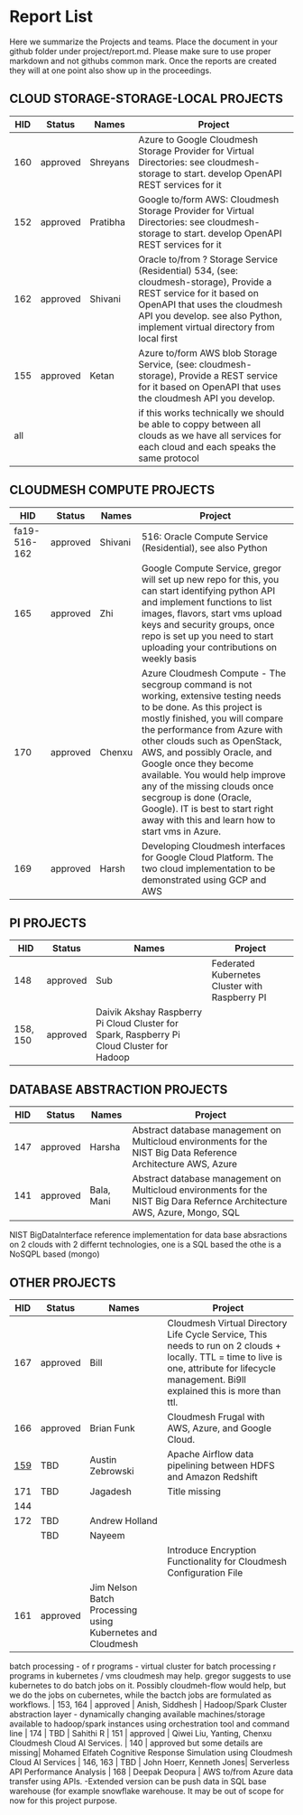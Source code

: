 # Report List

Here we summarize the Projects and teams. Place the document in your github folder under project/report.md. Please make sure to use proper markdown and not githubs common mark. Once the reports are created they will at one point also show up in the proceedings.

## CLOUD STORAGE-STORAGE-LOCAL PROJECTS

| HID	| Status |	Names |	Project| 
| ---- | ---- | ---- | ---- |
| 160 | approved |	Shreyans |	Azure to Google Cloudmesh Storage Provider for Virtual Directories: see cloudmesh-storage to start. develop OpenAPI REST services for it|
| 152 | approved | Pratibha	| Google to/form AWS: Cloudmesh Storage Provider for Virtual Directories: see cloudmesh-storage to start. develop OpenAPI REST services for it| 
| 162	| approved | Shivani | Oracle to/from ? Storage Service (Residential) 534, (see: cloudmesh-storage), Provide a REST service for it based on OpenAPI that uses the cloudmesh API you develop. see also Python, implement virtual directory from local first |
| 155	| approved | Ketan	| Azure to/form AWS blob Storage Service, (see: cloudmesh-storage), Provide a REST service for it based on OpenAPI that uses the cloudmesh API you develop. |
| all |	 | |  if this works technically we should be able to coppy between all clouds as we have all services for each cloud and each speaks the same protocol |



## CLOUDMESH COMPUTE PROJECTS


| HID	| Status |	Names |	Project| 
| ---- | ---- | ---- | ---- |
| fa19-516-162	| approved	| Shivani | 	516: Oracle Compute Service (Residential), see also Python
| 165	| approved	| Zhi	| Google Compute Service, gregor will set up new repo for this, you can start identifying python API and implement functions to list images, flavors, start vms upload keys and security groups, once repo is set up you need to start uploading your contributions on weekly basis
| 170	| approved	| Chenxu |	Azure Cloudmesh Compute - The secgroup command is not working, extensive testing needs to be done. As this project is mostly finished, you will compare the performance from Azure with other clouds such as OpenStack, AWS, and possibly Oracle, and Google once they become available. You would help improve any of the missing clouds once secgroup is done (Oracle, Google). IT is best to start right away with this and learn how to start vms in Azure.
| 169	| approved	| Harsh	| Developing Cloudmesh interfaces for Google Cloud Platform. The two cloud implementation to be demonstrated using GCP and AWS |

## PI PROJECTS


| HID	| Status |	Names |	Project| 
| ---- | ---- | ---- | ---- |
| 148	| approved |	Sub|	Federated Kubernetes Cluster with Raspberry PI
| 158, 150	| approved	| Daivik Akshay	Raspberry Pi Cloud Cluster for Spark, Raspberry Pi Cloud Cluster for Hadoop

## DATABASE ABSTRACTION PROJECTS

| HID	| Status |	Names |	Project| 
| ---- | ---- | ---- | ---- |
| 147	| approved	| Harsha	| Abstract database management on Multicloud environments for the NIST Big Data Reference Architecture AWS, Azure
| 141	| approved| 	Bala, Mani	| Abstract database management on Multicloud environments for the NIST Big Dara Refernce Architecture AWS, Azure, Mongo, SQL

NIST BigDataInterface reference implementation for data base absractions on 2 clouds with 2 differnt technologies, one is a SQL based the othe is a NoSQPL based (mongo)


## OTHER PROJECTS

| HID	| Status |	Names |	Project| 
| ---- | ---- | ---- | ---- |
| 167 | approved |Bill	|Cloudmesh Virtual Directory Life Cycle Service, This needs to run on 2 clouds + locally.  TTL = time to live is one, attribute for lifecycle management. Bi9ll explained this is more than ttl.
| 166 |	approved |Brian Funk	| Cloudmesh Frugal with AWS, Azure, and Google Cloud.
| [159](https://github.com/cloudmesh-community/fa19-516-159/blob/master/project/report.md) | TBD | Austin Zebrowski | Apache Airflow data pipelining between HDFS and Amazon Redshift
| 171 | TBD	| Jagadesh	| Title missing |
| 144 | 
| 172 | TBD	| Andrew Holland
|     | TBD | Nayeem	
|     |     |    | Introduce Encryption Functionality for Cloudmesh Configuration File
| 161 | approved |	Jim Nelson	Batch Processing using Kubernetes and Cloudmesh
batch processing - of r programs - virtual cluster for batch
processing r programs in kubernetes / vms cloudmesh may help.
gregor suggests to use kubernetes to do batch jobs on it. Possibly cloudmeh-flow would help, but we do the jobs on cubernetes, while the bactch jobs are formulated as workflows.
| 153, 164	| approved |	Anish, Siddhesh	| Hadoop/Spark Cluster abstraction layer - dynamically changing available machines/storage available to hadoop/spark instances using orchestration tool and command line
| 174 | TBD |		Sahithi	R
| 151 | approved | Qiwei Liu, Yanting, Chenxu	Cloudmesh Cloud AI Services.
| 140 | approved but some details are missing| Mohamed Elfateh	Cognitive Response Simulation using Cloudmesh Cloud AI Services
| 146, 163 | TBD | John Hoerr, Kenneth Jones| Serverless API Performance Analysis
| 168	| 	Deepak Deopura | 	AWS to/from Azure data transfer using APIs. -Extended version can be push data in SQL base warehouse (for example snowflake warehouse. It may be out of scope for now for this project purpose.
